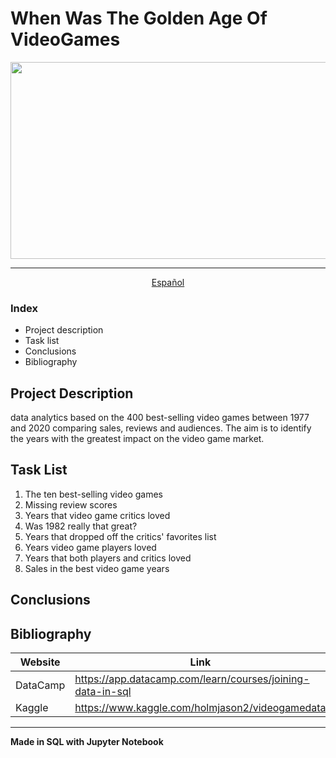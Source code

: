 # When Was The Golden Age Of VideoGames
<div align="center">
<img src="https://i.pinimg.com/originals/17/05/e3/1705e30744d6d769ee9411008f2564aa.jpg" style="max-width: 100%;" width="600" height="315"><hr>
<a href="https://google.com](https://github.com/evepy/When-Was-the-Golden-Age-of-Video-Games/blob/40f5dac8c4f7acf90f67b50d1f596a214fc25ba1/README.md">Español</a> 

</div>

### Index
- Project description
- Task list
- Conclusions
- Bibliography

## Project Description
data analytics based on the 400 best-selling video games between 1977 and 2020 comparing sales, reviews and audiences. The aim is to identify the years with the greatest impact on the video game market.

## Task List
  
1. The ten best-selling video games
2. Missing review scores
3. Years that video game critics loved
4. Was 1982 really that great?
5. Years that dropped off the critics' favorites list
6. Years video game players loved
7. Years that both players and critics loved
8. Sales in the best video game years

## Conclusions

## Bibliography

| Website | Link |
| ------ | ------ |
| DataCamp | https://app.datacamp.com/learn/courses/joining-data-in-sql |
| Kaggle | https://www.kaggle.com/holmjason2/videogamedata|

---

**Made in SQL with Jupyter Notebook**
